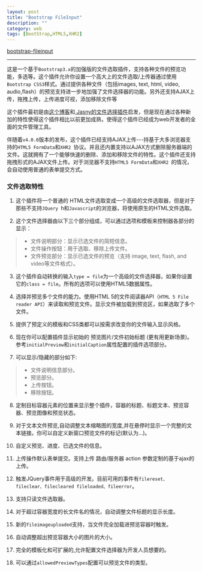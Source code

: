 ```yaml
---
layout: post
title: "Bootstrap FileInput"
description: ""
category: web
tags: [BootStrap,HTML5,XHR2]
---
```


[bootstrap-fileinput](http://plugins.krajee.com/file-input)
*****
这是一个基于`Bootstrap3.x`的加强版的文件选取插件，支持各种文件的预览功能，多选等。这个插件允许你设置一个高大上的文件选取/上传器通过使用`Bootstrap CSS3`样式。通过提供各种文件（包括images, text, html, video, audio,flash）的预览支持进一步地加强了文件选择器的功能。另外还支持AJAX上传，拖拽上传，上传进度可视，添加移除文件等



这个插件最初是由[这个博客](http://www.abeautifulsite.net/blog/2013/08/whipping-file-inputs-into-shape-with-bootstrap-3/)和[ Jasny的文件选择插件](http://jasny.github.io/bootstrap/javascript/#fileinput)启发，但是现在通过各种新加的特性使得这个插件相比以前更加成熟，使得这个插件已经成为web开发者的全面的文件管理工具。

伴随着`v4.0.0`版本的发布，这个插件已经支持AJAX上传---持基于大多浏览器支持的`HTML5 FormData`和`XHR2 `协议。并且还内置支持以AJAX方式删除服务器端的文件。这就拥有了一个能够快速的删除、添加和移除文件的特性。这个插件还支持拖拽形式的AJAX文件上传。对于浏览器不支持`HTML5 FormData`和`XHR2 `的情况，会自动使用普通的表单提交方式。


### 文件选取特性
1. 这个插件将一个普通的 HTML文件选取变成一个高级的文件选取器，但是对于那些不支持`JQuery `h和`Javascript`的浏览器，将使用原生的HTML文件选取。

2. 这个文件选择器由以下三个部分组成，可以通过选项和模板来控制器各部分的显示：
> * 文件说明部分：显示已选文件的简短信息。
> * 文件操作按钮：用于选取、移除上传文件。
> * 文件预览部分：显示已选文件的预览（支持 image, text, flash, and video等文件格式）。

3. 这个插件自动转换的输入`type = file`为一个高级的文件选择器，如果你设置它的`class = file`。所有的选项可以使用HTML5数据属性。

4. 选择并预览多个文件的能力。使用HTML 5的文件阅读器API（` HTML 5 File reader API `）来读取和预览文件。显示文件被加载到预览区，如果选取了多个文件。

5. 提供了预定义的模板和CSS类都可以按需求改变你的文件输入显示风格。

6. 现在你可以配置插件显示初始的 预览图片/文件初始标题 (更有用更新场景)。参考`initialPreview`和`initialCaption`属性配置的插件选项部分。

7. 可以显示/隐藏的部分如下:
> * 文件说明信息部分。
> * 预览部分。
> * 上传按钮。
> * 移除按钮。

8. 定制目标容器元素的位置来显示整个插件，容器的标题、标题文本、预览容器、预览图像和预览状态。

9. 对于文本文件预览,自动调整文本缩略图的宽度,并在悬停时显示一个完整的文本链接。你可以自定义新窗口预览文件的标记(默认为…)。

10. 自定义预览、进度、已选文件的信息。

11. 上传操作默认表单提交。支持上传 路由/服务器 action 参数定制的基于ajax的上传。

12. 触发JQuery事件用于高级的开发。目前可用的事件有`filereset、fileclear、filecleared fileloaded、fileerror`。

13. 支持只读文件选取器。

14. 对于超过容器宽度的长文件名的情况，自动调整文件标题的显示长度。

15. 新的`fileimageuploaded`支持，当文件完全加载进预览容器时触发。

16. 自动调整超出预览容器大小的图片的大小。

17. 完全的模板化和可扩展的,允许配置文件选择器为开发人员想要的。

18. 可以通过`allowedPreviewTypes`配置可以预览文件的类型。
